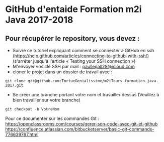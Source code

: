 # GitHub d'entaide Formation m2i Java 2017-2018
## Pour récupérer le repository, vous devez : 
- Suivre ce tutoriel expliquant comment se connecter à GitHub en ssh (https://help.github.com/articles/connecting-to-github-with-ssh/) (s'arréter jusqu'à l'article « Testing your SSH connection »)
- M'envoyer vos clé SSH par mail : paullegall28@icloud.com
- cloner le projet dans un dossier de travail avec : 
```
git clone git@github.com:TortueGenialissime/m2iTours-formation-java-2017.git
```
- Se créer une branche portant votre nom et travailler dessus (Veuillez à bien travailler sur votre branche)
```
git checkout -b VotreNom
```

Pour ce documenter sur les commandes Git : <br/>
https://openclassrooms.com/courses/gerer-son-code-avec-git-et-github <br/>
https://confluence.atlassian.com/bitbucketserver/basic-git-commands-776639767.html
